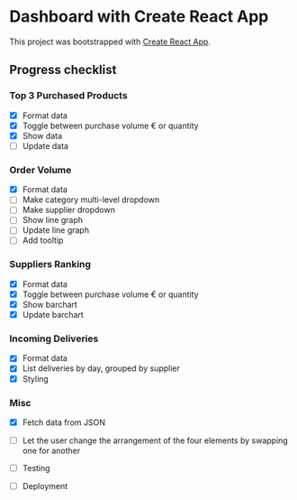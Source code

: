 # Dashboard with Create React App

This project was bootstrapped with [Create React App](https://github.com/facebook/create-react-app).

## Progress checklist

### Top 3 Purchased Products
- [x] Format data
- [x] Toggle between purchase volume € or quantity
- [x] Show data
- [ ] Update data

### Order Volume
- [x] Format data
- [ ] Make category multi-level dropdown
- [ ] Make supplier dropdown
- [ ] Show line graph
- [ ] Update line graph
- [ ] Add tooltip

### Suppliers Ranking
- [x] Format data
- [x] Toggle between purchase volume € or quantity
- [x] Show barchart
- [x] Update barchart

### Incoming Deliveries
- [x] Format data
- [x] List deliveries by day, grouped by supplier
- [x] Styling

### Misc
- [x] Fetch data from JSON
- [ ] Let the user change the arrangement of the four elements by swapping one for another
- [ ] Testing
- [ ] Deployment

